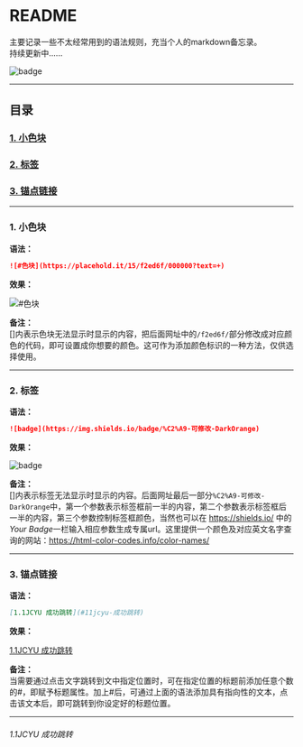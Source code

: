 README
====
主要记录一些不太经常用到的语法规则，充当个人的markdown备忘录。  
持续更新中......  

![badge](https://img.shields.io/badge/%C2%A9-jcyu-DarkOrange)<br>
***
## 目录  
### [1. 小色块](#1-小色块)  
### [2. 标签](#2-标签)
### [3. 锚点链接](#3-锚点链接)

***
### 1. 小色块
**语法：**  
```markdown
![#色块](https://placehold.it/15/f2ed6f/000000?text=+)
```
**效果：**  

![#色块](https://placehold.it/15/f2ed6f/000000?text=+)  

**备注：**  
[]内表示色块无法显示时显示的内容，把后面网址中的`/f2ed6f/`部分修改成对应颜色的代码，即可设置成你想要的颜色。这可作为添加颜色标识的一种方法，仅供选择使用。
***
### 2. 标签
**语法：**  
```markdown
![badge](https://img.shields.io/badge/%C2%A9-可修改-DarkOrange)
```
**效果：**  

![badge](https://img.shields.io/badge/%C2%A9-可修改-DarkOrange)  

**备注：**  
[]内表示标签无法显示时显示的内容。后面网址最后一部分`%C2%A9-可修改-DarkOrange`中，第一个参数表示标签框前一半的内容，第二个参数表示标签框后一半的内容，第三个参数控制标签框颜色，当然也可以在 https://shields.io/ 中的*Your Badge*一栏输入相应参数生成专属url。这里提供一个颜色及对应英文名字查询的网站：https://html-color-codes.info/color-names/
***
### 3. 锚点链接
**语法：**  
```markdown
[1.1JCYU 成功跳转](#11jcyu-成功跳转)
```
**效果：**  

[1.1JCYU 成功跳转](#11jcyu-成功跳转)

**备注：**  
当需要通过点击文字跳转到文中指定位置时，可在指定位置的标题前添加任意个数的#，即赋予标题属性。加上#后，可通过上面的语法添加具有指向性的文本，点击该文本后，即可跳转到你设定好的标题位置。
***
###### 1.1JCYU 成功跳转

